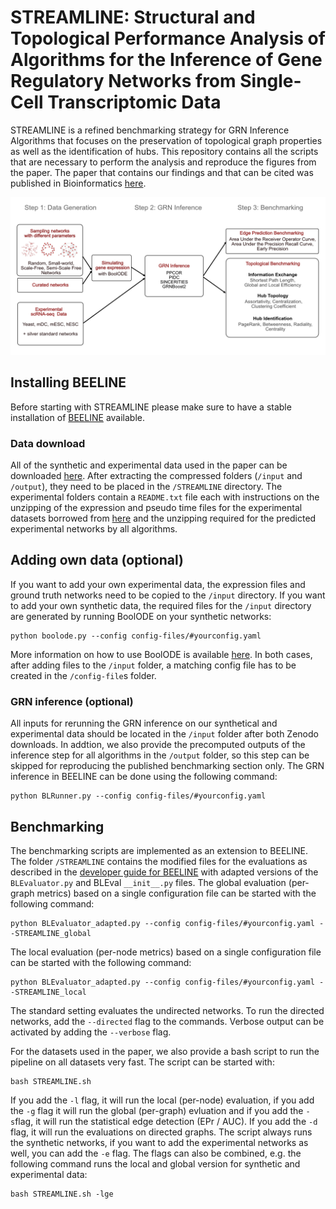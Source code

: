 # STREAMLINE: Structural and Topological Performance Analysis of Algorithms for the Inference of Gene Regulatory Networks from Single-Cell Transcriptomic Data

STREAMLINE is a refined benchmarking strategy for GRN Inference Algorithms that focuses on the preservation of topological graph properties as well as the identification of hubs. This repository contains all the scripts that are necessary to perform the analysis and reproduce the figures from the paper. The paper that contains our findings and that can be cited was published in Bioinformatics [here](https://doi.org/10.1093/bioinformatics/btae267).

![plot](./Figures/output/schematic.png)

## Installing BEELINE
Before starting with STREAMLINE please make sure to have a stable installation of [BEELINE](https://github.com/Murali-group/Beeline) available.

### Data download
All of the synthetic and experimental data used in the paper can be downloaded [here](https://doi.org/10.5281/zenodo.10710444).
After extracting the compressed folders (`/input` and `/output`), they need to be placed in the `/STREAMLINE` directory.
The experimental folders contain a `README.txt` file each with instructions on the unzipping of the expression and pseudo time files for the experimental datasets borrowed from [here](https://doi.org/10.5281/zenodo.5907528) and the unzipping required for the predicted experimental networks by all algorithms.

## Adding own data (optional)
If you want to add your own experimental data, the expression files and ground truth networks need to be copied to the `/input` directory.
If you want to add your own synthetic data, the required files for the `/input` directory are generated by running BoolODE on your synthetic networks:
```
python boolode.py --config config-files/#yourconfig.yaml
```
More information on how to use BoolODE is available [here](https://murali-group.github.io/Beeline/BoolODE.html). 
In both cases, after adding files to the `/input` folder, a matching config file has to be created in the `/config-file`s folder.

### GRN inference (optional)
All inputs for rerunning the GRN inference on our synthetical and experimental data should be located in the `/input` folder after both Zenodo downloads.
In addtion, we also provide the precomputed outputs of the inference step for all algorithms in the `/output` folder, so this step can be skipped for reproducing the published benchmarking section only.
The GRN inference in BEELINE can be done using the following command:
```
python BLRunner.py --config config-files/#yourconfig.yaml
```

## Benchmarking
The benchmarking scripts are implemented as an extension to BEELINE. The folder `/STREAMLINE` contains the modified files for the evaluations as described in the [developer guide for BEELINE](https://murali-group.github.io/Beeline/BEELINE.html#adding-a-new-evaluation-technique) with adapted versions of the `BLEvaluator.py` and BLEval `__init__.py` files.
The global evaluation (per-graph metrics) based on a single configuration file can be started with the following command:
```
python BLEvaluator_adapted.py --config config-files/#yourconfig.yaml --STREAMLINE_global 
```
The local evaluation (per-node metrics) based on a single configuration file can be started with the following command:
```
python BLEvaluator_adapted.py --config config-files/#yourconfig.yaml --STREAMLINE_local 
```
The standard setting evaluates the undirected networks. To run the directed networks, add the `--directed` flag to the commands.
Verbose output can be activated by adding the `--verbose` flag.

For the datasets used in the paper, we also provide a bash script to run the pipeline on all datasets very fast.
The script can be started with:
```
bash STREAMLINE.sh
```
If you add the `-l` flag, it will run the local (per-node) evaluation, if you add the `-g` flag it will run the global (per-graph) evluation and if you add the `-s`flag, it will run the statistical edge detection (EPr / AUC).
If you add the `-d` flag, it will run the evaluations on directed graphs.
The script always runs the synthetic networks, if you want to add the experimental networks as well, you can add the `-e` flag.
The flags can also be combined, e.g. the following command runs the local and global version for synthetic and experimental data:
```
bash STREAMLINE.sh -lge
```

